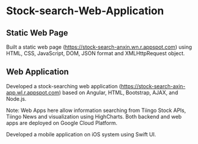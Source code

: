 # Stock-search-Web-Application
## Static Web Page
Built a static web page (https://stock-search-anxin.wn.r.appspot.com) using HTML, CSS, JavaScript, DOM, JSON format and XMLHttpRequest object.


## Web Application
Developed a stock-searching web application (https://stock-search-axin-app.wl.r.appspot.com) based on Angular, HTML, Bootstrap, AJAX, and Node.js.

Note: Web Apps here allow information searching from Tiingo Stock APIs, Tiingo News and visualization using HighCharts. 
      Both backend and web apps are deployed on Google Cloud Platform.

Developed a mobile application on iOS system using Swift UI. 

